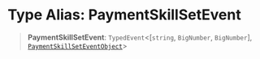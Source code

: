 # Type Alias: PaymentSkillSetEvent

> **PaymentSkillSetEvent**: `TypedEvent`\<\[`string`, `BigNumber`, `BigNumber`\], [`PaymentSkillSetEventObject`](../interfaces/PaymentSkillSetEventObject.md)\>
